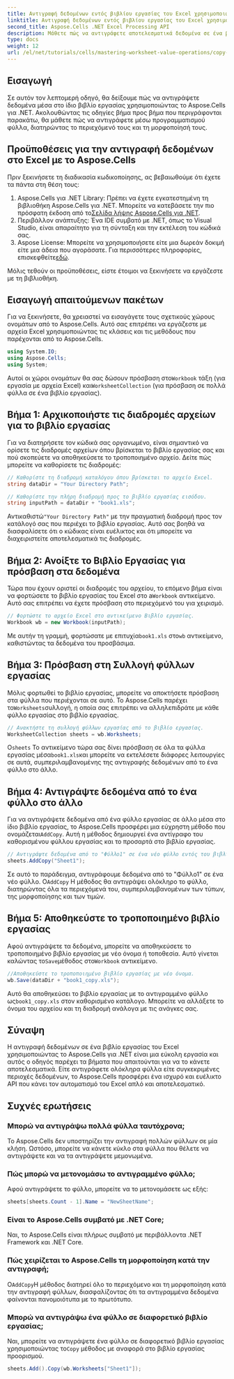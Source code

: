 ```yaml
---
title: Αντιγραφή δεδομένων εντός βιβλίου εργασίας του Excel χρησιμοποιώντας το Aspose.Cells για .NET
linktitle: Αντιγραφή δεδομένων εντός βιβλίου εργασίας του Excel χρησιμοποιώντας το Aspose.Cells για .NET
second_title: Aspose.Cells .NET Excel Processing API
description: Μάθετε πώς να αντιγράφετε αποτελεσματικά δεδομένα σε ένα βιβλίο εργασίας του Excel χρησιμοποιώντας το Aspose.Cells για .NET. Ακολουθήστε αυτόν τον οδηγό βήμα προς βήμα για να αντιγράψετε εύκολα φύλλα, να μεταφέρετε δεδομένα και να διαχειριστείτε εύκολα αρχεία Excel.
type: docs
weight: 12
url: /el/net/tutorials/cells/mastering-worksheet-value-operations/copy-data-within-excel-workbook/
---
```

## Εισαγωγή

Σε αυτόν τον λεπτομερή οδηγό, θα δείξουμε πώς να αντιγράψετε δεδομένα μέσα στο ίδιο βιβλίο εργασίας χρησιμοποιώντας το Aspose.Cells για .NET. Ακολουθώντας τις οδηγίες βήμα προς βήμα που περιγράφονται παρακάτω, θα μάθετε πώς να αντιγράφετε μέσω προγραμματισμού φύλλα, διατηρώντας το περιεχόμενό τους και τη μορφοποίησή τους.

## Προϋποθέσεις για την αντιγραφή δεδομένων στο Excel με το Aspose.Cells

Πριν ξεκινήσετε τη διαδικασία κωδικοποίησης, ας βεβαιωθούμε ότι έχετε τα πάντα στη θέση τους:

1. Aspose.Cells για .NET Library: Πρέπει να έχετε εγκατεστημένη τη βιβλιοθήκη Aspose.Cells για .NET. Μπορείτε να κατεβάσετε την πιο πρόσφατη έκδοση από το[Σελίδα λήψης Aspose.Cells για .NET](https://releases.aspose.com/cells/net/).
2. Περιβάλλον ανάπτυξης: Ένα IDE συμβατό με .NET, όπως το Visual Studio, είναι απαραίτητο για τη σύνταξη και την εκτέλεση του κώδικά σας.
3.  Aspose License: Μπορείτε να χρησιμοποιήσετε είτε μια δωρεάν δοκιμή είτε μια άδεια που αγοράσατε. Για περισσότερες πληροφορίες, επισκεφθείτε[εδώ](https://purchase.aspose.com/temporary-license/).

Μόλις τεθούν οι προϋποθέσεις, είστε έτοιμοι να ξεκινήσετε να εργάζεστε με τη βιβλιοθήκη.

## Εισαγωγή απαιτούμενων πακέτων

Για να ξεκινήσετε, θα χρειαστεί να εισαγάγετε τους σχετικούς χώρους ονομάτων από το Aspose.Cells. Αυτό σας επιτρέπει να εργάζεστε με αρχεία Excel χρησιμοποιώντας τις κλάσεις και τις μεθόδους που παρέχονται από το Aspose.Cells.

```csharp
using System.IO;
using Aspose.Cells;
using System;
```

 Αυτοί οι χώροι ονομάτων θα σας δώσουν πρόσβαση στο`Workbook` τάξη (για εργασία με αρχεία Excel) και`WorksheetCollection` (για πρόσβαση σε πολλά φύλλα σε ένα βιβλίο εργασίας).

## Βήμα 1: Αρχικοποιήστε τις διαδρομές αρχείων για το βιβλίο εργασίας

Για να διατηρήσετε τον κώδικά σας οργανωμένο, είναι σημαντικό να ορίσετε τις διαδρομές αρχείων όπου βρίσκεται το βιβλίο εργασίας σας και πού σκοπεύετε να αποθηκεύσετε το τροποποιημένο αρχείο. Δείτε πώς μπορείτε να καθορίσετε τις διαδρομές:

```csharp
// Καθορίστε τη διαδρομή καταλόγου όπου βρίσκεται το αρχείο Excel.
string dataDir = "Your Directory Path";

// Καθορίστε την πλήρη διαδρομή προς το βιβλίο εργασίας εισόδου.
string inputPath = dataDir + "book1.xls";
```

 Αντικαθιστώ`"Your Directory Path"` με την πραγματική διαδρομή προς τον κατάλογό σας που περιέχει το βιβλίο εργασίας. Αυτό σας βοηθά να διασφαλίσετε ότι ο κώδικας είναι ευέλικτος και ότι μπορείτε να διαχειριστείτε αποτελεσματικά τις διαδρομές.

## Βήμα 2: Ανοίξτε το Βιβλίο Εργασίας για πρόσβαση στα δεδομένα

 Τώρα που έχουν οριστεί οι διαδρομές του αρχείου, το επόμενο βήμα είναι να φορτώσετε το βιβλίο εργασίας του Excel στο a`Workbook` αντικείμενο. Αυτό σας επιτρέπει να έχετε πρόσβαση στο περιεχόμενό του για χειρισμό.

```csharp
// Φορτώστε το αρχείο Excel στο αντικείμενο Βιβλίο εργασίας.
Workbook wb = new Workbook(inputPath);
```

 Με αυτήν τη γραμμή, φορτώσατε με επιτυχία`book1.xls` στο`wb` αντικείμενο, καθιστώντας τα δεδομένα του προσβάσιμα.

## Βήμα 3: Πρόσβαση στη Συλλογή φύλλων εργασίας

 Μόλις φορτωθεί το βιβλίο εργασίας, μπορείτε να αποκτήσετε πρόσβαση στα φύλλα που περιέχονται σε αυτό. Το Aspose.Cells παρέχει το`Worksheets`συλλογή, η οποία σας επιτρέπει να αλληλεπιδράτε με κάθε φύλλο εργασίας στο βιβλίο εργασίας.

```csharp
// Ανακτήστε τη συλλογή φύλλων εργασίας από το βιβλίο εργασίας.
WorksheetCollection sheets = wb.Worksheets;
```

 Ο`sheets` Το αντικείμενο τώρα σας δίνει πρόσβαση σε όλα τα φύλλα εργασίας μέσα`book1.xls`και μπορείτε να εκτελέσετε διάφορες λειτουργίες σε αυτά, συμπεριλαμβανομένης της αντιγραφής δεδομένων από το ένα φύλλο στο άλλο.

## Βήμα 4: Αντιγράψτε δεδομένα από το ένα φύλλο στο άλλο

 Για να αντιγράψετε δεδομένα από ένα φύλλο εργασίας σε άλλο μέσα στο ίδιο βιβλίο εργασίας, το Aspose.Cells προσφέρει μια εύχρηστη μέθοδο που ονομάζεται`AddCopy`. Αυτή η μέθοδος δημιουργεί ένα αντίγραφο του καθορισμένου φύλλου εργασίας και το προσαρτά στο βιβλίο εργασίας.

```csharp
// Αντιγράψτε δεδομένα από το "Φύλλο1" σε ένα νέο φύλλο εντός του βιβλίου εργασίας.
sheets.AddCopy("Sheet1");
```

 Σε αυτό το παράδειγμα, αντιγράφουμε δεδομένα από το "Φύλλο1" σε ένα νέο φύλλο. Ο`AddCopy` Η μέθοδος θα αντιγράψει ολόκληρο το φύλλο, διατηρώντας όλα τα περιεχόμενά του, συμπεριλαμβανομένων των τύπων, της μορφοποίησης και των τιμών.

## Βήμα 5: Αποθηκεύστε το τροποποιημένο βιβλίο εργασίας

 Αφού αντιγράψετε τα δεδομένα, μπορείτε να αποθηκεύσετε το τροποποιημένο βιβλίο εργασίας με νέο όνομα ή τοποθεσία. Αυτό γίνεται καλώντας το`Save`μέθοδος στο`Workbook` αντικείμενο.

```csharp
//Αποθηκεύστε το τροποποιημένο βιβλίο εργασίας με νέο όνομα.
wb.Save(dataDir + "book1_copy.xls");
```

 Αυτό θα αποθηκεύσει το βιβλίο εργασίας με το αντιγραμμένο φύλλο ως`book1_copy.xls` στον καθορισμένο κατάλογο. Μπορείτε να αλλάξετε το όνομα του αρχείου και τη διαδρομή ανάλογα με τις ανάγκες σας.

## Σύναψη

Η αντιγραφή δεδομένων σε ένα βιβλίο εργασίας του Excel χρησιμοποιώντας το Aspose.Cells για .NET είναι μια εύκολη εργασία και αυτός ο οδηγός παρέχει τα βήματα που απαιτούνται για να το κάνετε αποτελεσματικά. Είτε αντιγράφετε ολόκληρα φύλλα είτε συγκεκριμένες περιοχές δεδομένων, το Aspose.Cells προσφέρει ένα ισχυρό και ευέλικτο API που κάνει τον αυτοματισμό του Excel απλό και αποτελεσματικό.

## Συχνές ερωτήσεις

### Μπορώ να αντιγράψω πολλά φύλλα ταυτόχρονα;

Το Aspose.Cells δεν υποστηρίζει την αντιγραφή πολλών φύλλων σε μία κλήση. Ωστόσο, μπορείτε να κάνετε κύκλο στα φύλλα που θέλετε να αντιγράψετε και να τα αντιγράψετε μεμονωμένα.

### Πώς μπορώ να μετονομάσω το αντιγραμμένο φύλλο;

Αφού αντιγράψετε το φύλλο, μπορείτε να το μετονομάσετε ως εξής:

```csharp
sheets[sheets.Count - 1].Name = "NewSheetName";
```

### Είναι το Aspose.Cells συμβατό με .NET Core;

Ναι, το Aspose.Cells είναι πλήρως συμβατό με περιβάλλοντα .NET Framework και .NET Core.

### Πώς χειρίζεται το Aspose.Cells τη μορφοποίηση κατά την αντιγραφή;

 Ο`AddCopy`Η μέθοδος διατηρεί όλο το περιεχόμενο και τη μορφοποίηση κατά την αντιγραφή φύλλων, διασφαλίζοντας ότι τα αντιγραμμένα δεδομένα φαίνονται πανομοιότυπα με το πρωτότυπο.

### Μπορώ να αντιγράψω ένα φύλλο σε διαφορετικό βιβλίο εργασίας;

 Ναι, μπορείτε να αντιγράψετε ένα φύλλο σε διαφορετικό βιβλίο εργασίας χρησιμοποιώντας το`Copy` μέθοδος με αναφορά στο βιβλίο εργασίας προορισμού.

```csharp
sheets.Add().Copy(wb.Worksheets["Sheet1"]);
```
